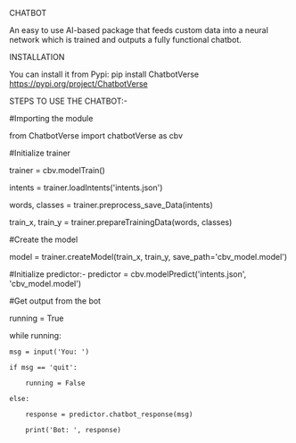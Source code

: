 CHATBOT


An easy to use AI-based package that feeds custom data into a neural network which is trained and outputs a fully functional chatbot.

INSTALLATION


You can install it from Pypi: pip install ChatbotVerse https://pypi.org/project/ChatbotVerse

STEPS TO USE THE CHATBOT:-


#Importing the module

from ChatbotVerse import chatbotVerse as cbv

#Initialize trainer

trainer = cbv.modelTrain()

intents = trainer.loadIntents('intents.json')

words, classes = trainer.preprocess_save_Data(intents) 

train_x, train_y = trainer.prepareTrainingData(words, classes) 

#Create the model

model = trainer.createModel(train_x, train_y, save_path='cbv_model.model')

#Initialize predictor:-
predictor = cbv.modelPredict('intents.json', 'cbv_model.model')

#Get output from the bot

running = True

while running:

    msg = input('You: ')
    
    if msg == 'quit':
    
        running = False
        
    else:
    
        response = predictor.chatbot_response(msg)
        
        print('Bot: ', response)
